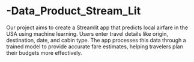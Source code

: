 # -Data_Product_Stream_Lit
Our project aims to create a Streamlit app that predicts local airfare in the USA using machine learning. Users enter travel details like origin, destination, date, and cabin type. The app processes this data through a trained model to provide accurate fare estimates, helping travelers plan their budgets more effectively.

